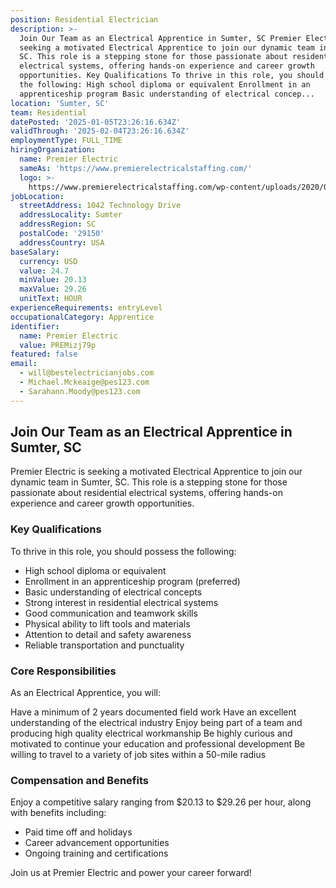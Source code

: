 ```yaml
---
position: Residential Electrician
description: >-
  Join Our Team as an Electrical Apprentice in Sumter, SC Premier Electric is
  seeking a motivated Electrical Apprentice to join our dynamic team in Sumter,
  SC. This role is a stepping stone for those passionate about residential
  electrical systems, offering hands-on experience and career growth
  opportunities. Key Qualifications To thrive in this role, you should possess
  the following: High school diploma or equivalent Enrollment in an
  apprenticeship program Basic understanding of electrical concep...
location: 'Sumter, SC'
team: Residential
datePosted: '2025-01-05T23:26:16.634Z'
validThrough: '2025-02-04T23:26:16.634Z'
employmentType: FULL_TIME
hiringOrganization:
  name: Premier Electric
  sameAs: 'https://www.premierelectricalstaffing.com/'
  logo: >-
    https://www.premierelectricalstaffing.com/wp-content/uploads/2020/05/Premier-Electrical-Staffing-logo.png
jobLocation:
  streetAddress: 1042 Technology Drive
  addressLocality: Sumter
  addressRegion: SC
  postalCode: '29150'
  addressCountry: USA
baseSalary:
  currency: USD
  value: 24.7
  minValue: 20.13
  maxValue: 29.26
  unitText: HOUR
experienceRequirements: entryLevel
occupationalCategory: Apprentice
identifier:
  name: Premier Electric
  value: PREMizj79p
featured: false
email:
  - will@bestelectricianjobs.com
  - Michael.Mckeaige@pes123.com
  - Sarahann.Moody@pes123.com
---
```




## Join Our Team as an Electrical Apprentice in Sumter, SC

Premier Electric is seeking a motivated Electrical Apprentice to join our dynamic team in Sumter, SC. This role is a stepping stone for those passionate about residential electrical systems, offering hands-on experience and career growth opportunities.

### Key Qualifications

To thrive in this role, you should possess the following:
- High school diploma or equivalent
- Enrollment in an apprenticeship program (preferred)
- Basic understanding of electrical concepts
- Strong interest in residential electrical systems
- Good communication and teamwork skills
- Physical ability to lift tools and materials
- Attention to detail and safety awareness
- Reliable transportation and punctuality

### Core Responsibilities

As an Electrical Apprentice, you will:

Have a minimum of 2 years documented field work 
Have an excellent understanding of the electrical industry
Enjoy being part of a team and producing high quality electrical workmanship
Be highly curious and motivated to continue your education and professional development
Be willing to travel to a variety of job sites within a 50-mile radius


### Compensation and Benefits

Enjoy a competitive salary ranging from $20.13 to $29.26 per hour, along with benefits including:
- Paid time off and holidays
- Career advancement opportunities
- Ongoing training and certifications

Join us at Premier Electric and power your career forward!
